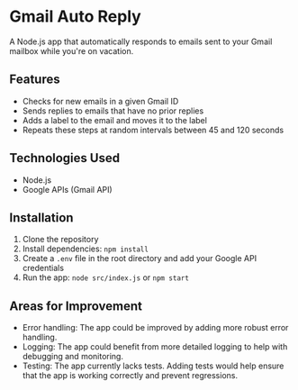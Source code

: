 # Gmail Auto Reply

A Node.js app that automatically responds to emails sent to your Gmail mailbox while you're on vacation.

## Features

- Checks for new emails in a given Gmail ID
- Sends replies to emails that have no prior replies
- Adds a label to the email and moves it to the label
- Repeats these steps at random intervals between 45 and 120 seconds

## Technologies Used

- Node.js
- Google APIs (Gmail API)

## Installation

1. Clone the repository
2. Install dependencies: `npm install`
3. Create a `.env` file in the root directory and add your Google API credentials
4. Run the app: `node src/index.js` or `npm start`

## Areas for Improvement

- Error handling: The app could be improved by adding more robust error handling.
- Logging: The app could benefit from more detailed logging to help with debugging and monitoring.
- Testing: The app currently lacks tests. Adding tests would help ensure that the app is working correctly and prevent regressions.
